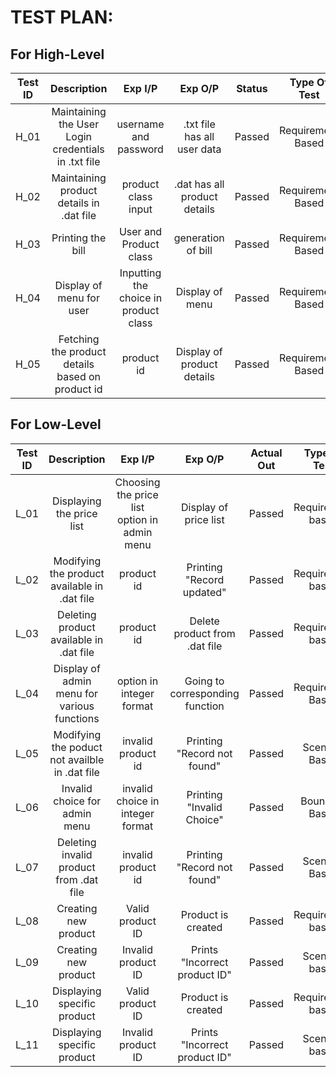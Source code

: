 # TEST PLAN:
## For High-Level
| **Test ID** | **Description**                                              | **Exp I/P** | **Exp O/P** | **Status** |**Type Of Test**  |    
|:-------------:|:--------------------------------------------------------------:|:------------:|:-------------:|:----------------:|:------------------:|
|  H_01       |Maintaining the User Login credentials in .txt file |username and password  |.txt file has all user data  |Passed|Requirement Based|
|  H_02       |Maintaining product details in .dat file  |product class input|.dat has all product details|Passed |Requirement Based    |
|  H_03       |Printing the bill|User and Product class |generation of bill|Passed|Requirement Based    |
|  H_04       |Display of menu for user|Inputting the choice in product class  |Display of menu|Passed|Requirement Based    |
|  H_05       |Fetching the product details based on product id  |product id|Display of product details|Passed|Requirement Based |

## For Low-Level 

| **Test ID** | **Description**                                              | **Exp I/P** | **Exp O/P** | **Actual Out** |**Type Of Test**  |    
|:-------------:|:--------------------------------------------------------------:|:------------:|:-------------:|:----------------:|:------------------:|
|  L_01       |Displaying the price list | Choosing the price list option in admin menu|Display of price list|Passed|Requirement based |
|  L_02       |Modifying the product available in .dat file|  product id |Printing "Record updated"| Passed|Requirement based    |
|  L_03       |Deleting product available in .dat file|product id|Delete product from .dat file|Passed|Requirement based    |
|  L_04       |Display of admin menu for various functions|option in integer format |Going to corresponding function|Passed|Requirement Based    |
|  L_05       |Modifying the poduct not availble in .dat file  |invalid product id|Printing "Record not found" |Passed|Scenario Based    |
|  L_06       |Invalid choice for admin menu  |invalid choice in integer format| Printing "Invalid Choice"|Passed|Boundary Based    |
|  L_07       |Deleting invalid product from .dat file  |invalid product id|Printing "Record not found" |Passed|Scenario Based    |
|L_08|Creating new product|Valid product ID|Product is created|Passed|Requirement based|
|L_09|Creating new product|Invalid product ID|Prints "Incorrect product ID"|Passed|Scenario based|
|L_10|Displaying specific product|Valid product ID|Product is created|Passed|Requirement based|
|L_11|Displaying specific product|Invalid product ID|Prints "Incorrect product ID"|Passed|Scenario based|




